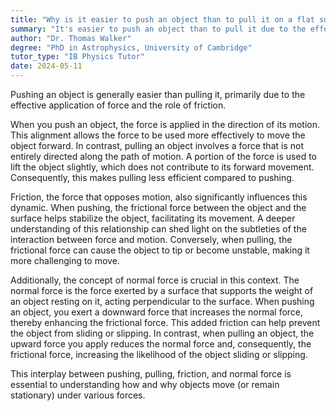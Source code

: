 ```yaml
---
title: "Why is it easier to push an object than to pull it on a flat surface?"
summary: "It's easier to push an object than to pull it due to the effective use of force and friction."
author: "Dr. Thomas Walker"
degree: "PhD in Astrophysics, University of Cambridge"
tutor_type: "IB Physics Tutor"
date: 2024-05-11
---
```


Pushing an object is generally easier than pulling it, primarily due to the effective application of force and the role of friction.

When you push an object, the force is applied in the direction of its motion. This alignment allows the force to be used more effectively to move the object forward. In contrast, pulling an object involves a force that is not entirely directed along the path of motion. A portion of the force is used to lift the object slightly, which does not contribute to its forward movement. Consequently, this makes pulling less efficient compared to pushing.

Friction, the force that opposes motion, also significantly influences this dynamic. When pushing, the frictional force between the object and the surface helps stabilize the object, facilitating its movement. A deeper understanding of this relationship can shed light on the subtleties of the interaction between force and motion. Conversely, when pulling, the frictional force can cause the object to tip or become unstable, making it more challenging to move.

Additionally, the concept of normal force is crucial in this context. The normal force is the force exerted by a surface that supports the weight of an object resting on it, acting perpendicular to the surface. When pushing an object, you exert a downward force that increases the normal force, thereby enhancing the frictional force. This added friction can help prevent the object from sliding or slipping. In contrast, when pulling an object, the upward force you apply reduces the normal force and, consequently, the frictional force, increasing the likelihood of the object sliding or slipping.

This interplay between pushing, pulling, friction, and normal force is essential to understanding how and why objects move (or remain stationary) under various forces.
    